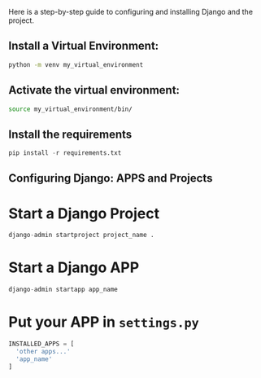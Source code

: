 Here is a step-by-step guide to configuring
and installing Django and the project.

## Install a Virtual Environment:

```bash
python -m venv my_virtual_environment
```

## Activate the virtual environment:

```bash
source my_virtual_environment/bin/
```

## Install the requirements

```python
pip install -r requirements.txt
```

## Configuring Django: APPS and Projects

# Start a Django Project

```python
django-admin startproject project_name .
```

# Start a Django APP

```python
django-admin startapp app_name
```

# Put your APP in ```settings.py```

```python
INSTALLED_APPS = [
  'other apps...'
  'app_name'
]
```

